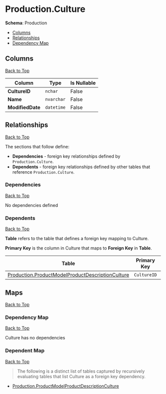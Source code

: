 # Production.Culture

**Schema**: Production
* [Columns](#columns)
* [Relationships](#relationships)
* [Dependency Map](#dependency-map)

## Columns
[Back to Top](#culture)

Column | Type | Is Nullable
-------|------|------------
**CultureID** | `nchar` | False
**Name** | `nvarchar` | False
**ModifiedDate** | `datetime` | False

## Relationships
[Back to Top](#culture)


The sections that follow define:
* **Dependencies** - foreign key relationships defined by `Production.Culture`.
* **Dependents** - foreign key relationships defined by other tables that reference `Production.Culture`.

### Dependencies
[Back to Top](#culture)


No dependencies defined

### Dependents
[Back to Top](#culture)

**Table** refers to the table that defines a foreign key mapping to Culture.

**Primary Key** is the column in Culture that maps to **Foreign Key** in **Table**.

Table | Primary Key | Foreign Key | Foreign Key Name
------|-------------|-------------|-----------------
[Production.ProductModelProductDescriptionCulture](./ProductModelProductDescriptionCulture.md) | `CultureID` | `CultureID` | **FK_ProductModelProductDescriptionCulture_Culture_CultureID**

## Maps
[Back to Top](#culture)

### Dependency Map
[Back to Top](#culture)

Culture has no dependencies
### Dependent Map
[Back to Top](#culture)

> The following is a distinct list of tables captured by recursively evaluating tables that list Culture as a foreign key dependency.

* [Production.ProductModelProductDescriptionCulture](./ProductModelProductDescriptionCulture.md)
